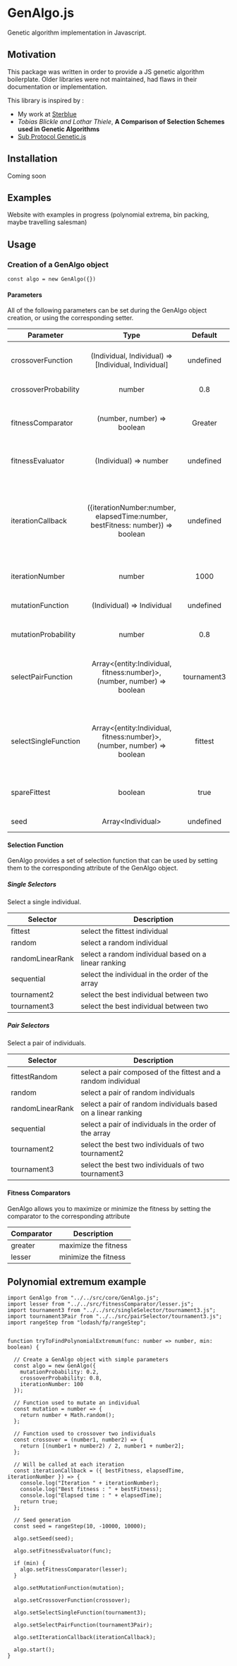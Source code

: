 # GenAlgo.js

Genetic algorithm implementation in Javascript.

## Motivation

This package was written in order to provide a JS genetic algorithm boilerplate. Older libraries were not maintained, had flaws in their documentation or implementation.

This library is inspired by :

- My work at [Sterblue](https://www.sterblue.com/)
- _Tobias Blickle and Lothar Thiele_, **A Comparison of Selection Schemes used in Genetic Algorithms**
- [Sub Protocol Genetic.js](https://github.com/subprotocol/genetic-js)

## Installation

Coming soon

## Examples

Website with examples in progress (polynomial extrema, bin packing, maybe travelling salesman)

## Usage

### Creation of a GenAlgo object

```
const algo = new GenAlgo({})
```

#### Parameters

All of the following parameters can be set during the GenAlgo object creation, or using the corresponding setter.

| Parameter            |                                      Type                                      |   Default   | Description                                                                                                                                        |
| -------------------- | :----------------------------------------------------------------------------: | :---------: | -------------------------------------------------------------------------------------------------------------------------------------------------- |
| crossoverFunction    |              (Individual, Individual) => [Individual, Individual]              |  undefined  | function used when crossover of two Individuals occurs                                                                                             |
| crossoverProbability |                                     number                                     |     0.8     | probability of crossover                                                                                                                           |
| fitnessComparator    |                          (number, number) => boolean                           |   Greater   | function used to compare two fitness and return whether the first is better or not                                                                 |
| fitnessEvaluator     |                             (Individual) => number                             |  undefined  | function used to evaluate fitness of an Individual                                                                                                 |
| iterationCallback    | ({iterationNumber:number, elapsedTime:number, bestFitness: number}) => boolean |    undefined     | function called after each iteration giving some information to the main program. Should return false if the algorithm has to stop, true otherwise |
| iterationNumber      |                                     number                                     |    1000     | number of iterations to do                                                                                                                         |
| mutationFunction     |                           (Individual) => Individual                           |  undefined  | function used when mutation of an Individual occurs                                                                                                |
| mutationProbability  |                                     number                                     |     0.8     | probability of mutation                                                                                                                            |
| selectPairFunction   |    Array<{entity:Individual, fitness:number}\>, (number, number) => boolean    | tournament3 | function taking the population and a fitnessComparator as parameters, returning a pair of individual                                               |
| selectSingleFunction |    Array<{entity:Individual, fitness:number}\>, (number, number) => boolean    |   fittest   | function taking the population and a fitnessComparator as parameters, returning a single individual                                                |
| spareFittest         |                                    boolean                                     |    true     | spare the fittest indivual during each iteration or not                                                                                            |
| seed                 |                               Array<Individual\>                               |  undefined  | first population of the algorithm                                                                                                                  |

#### Selection Function

GenAlgo provides a set of selection function that can be used by setting them to the corresponding attribute of the GenAlgo object.

##### Single Selectors

Select a single individual.

| Selector         | Description                                          |
| ---------------- | ---------------------------------------------------- |
| fittest          | select the fittest individual                        |
| random           | select a random individual                           |
| randomLinearRank | select a random individual based on a linear ranking |
| sequential       | select the individual in the order of the array      |
| tournament2      | select the best individual between two               |
| tournament3      | select the best individual between two               |

##### Pair Selectors

Select a pair of individuals.

| Selector         | Description                                                   |
| ---------------- | ------------------------------------------------------------- |
| fittestRandom    | select a pair composed of the fittest and a random individual |
| random           | select a pair of random individuals                           |
| randomLinearRank | select a pair of random individuals based on a linear ranking |
| sequential       | select a pair of individuals in the order of the array        |
| tournament2      | select the best two individuals of two tournament2            |
| tournament3      | select the best two individuals of two tournament3            |

#### Fitness Comparators

GenAlgo allows you to maximize or minimize the fitness by setting the comparator to the corresponding attribute

| Comparator | Description          |
| ---------- | -------------------- |
| greater    | maximize the fitness |
| lesser     | minimize the fitness |

## Polynomial extremum example

```
import GenAlgo from "../../src/core/GenAlgo.js";
import lesser from "../../src/fitnessComparator/lesser.js";
import tournament3 from "../../src/singleSelector/tournament3.js";
import tournament3Pair from "../../src/pairSelector/tournament3.js";
import rangeStep from "lodash/fp/rangeStep";


function tryToFindPolynomialExtremum(func: number => number, min: boolean) {

  // Create a GenAlgo object with simple parameters
  const algo = new GenAlgo({
    mutationProbability: 0.2,
    crossoverProbability: 0.8,
    iterationNumber: 100
  });

  // Function used to mutate an individual
  const mutation = number => {
    return number + Math.random();
  };

  // Function used to crossover two individuals
  const crossover = (number1, number2) => {
    return [(number1 + number2) / 2, number1 + number2];
  };

  // Will be called at each iteration
  const iterationCallback = ({ bestFitness, elapsedTime, iterationNumber }) => {
    console.log("Iteration " + iterationNumber);
    console.log("Best fitness : " + bestFitness);
    console.log("Elapsed time : " + elapsedTime);
    return true;
  };

  // Seed generation
  const seed = rangeStep(10, -10000, 10000);

  algo.setSeed(seed);

  algo.setFitnessEvaluator(func);

  if (min) {
    algo.setFitnessComparator(lesser);
  }

  algo.setMutationFunction(mutation);

  algo.setCrossoverFunction(crossover);

  algo.setSelectSingleFunction(tournament3);

  algo.setSelectPairFunction(tournament3Pair);

  algo.setIterationCallback(iterationCallback);

  algo.start();
}
```
